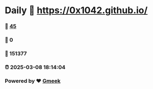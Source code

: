 # Daily :link: https://0x1042.github.io/ 
### :page_facing_up: [45](https://0x1042.github.io//tag.html) 
### :speech_balloon: 0 
### :hibiscus: 151377 
### :alarm_clock: 2025-03-08 18:14:04 
### Powered by :heart: [Gmeek](https://github.com/Meekdai/Gmeek)
